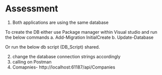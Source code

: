 # Assessment
1. Both applications are using the same database

To create the DB either use 
Package manager within Visual studio and run the below commands
a. Add-Migration InitialCreate
b. Update-Database

Or run the below db script (DB_Script) shared.

2. change the database connection strings accordingly
3. calling on Postman
4. Comapnies- http://localhost:61187/api/Companies
